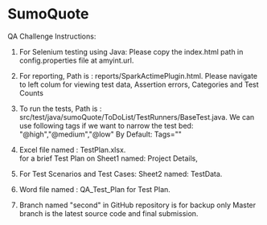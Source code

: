 # SumoQuote
QA Challenge Instructions:
1. For Selenium testing using Java:
   Please copy the index.html path in config.properties file at amyint.url.
2. For reporting, Path is : reports/SparkActimePlugin.html. Please navigate to left colum for viewing test data, Assertion errors, Categories and Test Counts

3. To run the tests, Path is : src/test/java/sumoQuote/ToDoList/TestRunners/BaseTest.java.
   We can use following tags if we want to narrow the test bed: "@high","@medium","@low"
   By Default: Tags=""

4. Excel file named : TestPlan.xlsx.  
   for a brief Test Plan on Sheet1 named: Project Details,
5. For Test Scenarios and Test Cases: Sheet2 named: TestData.
6. Word file named : QA_Test_Plan
   for Test Plan.
7. Branch named "second" in GitHub repository is for backup only
   Master branch is the latest source code and final submission.